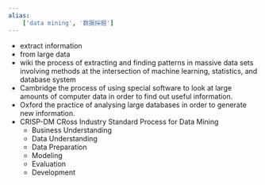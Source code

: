 ```yaml
---
alias:
    ['data mining', '数据採掘']
---
```

- extract information
- from large data
- wiki
    the process of extracting and finding patterns in massive data sets involving methods at the intersection of machine learning, statistics, and database system
- Cambridge
    the process of using special software to look at large amounts of computer data in order to find out useful information.
- Oxford
    the practice of analysing large databases in order to generate new information.
- CRISP-DM CRoss Industry Standard Process for Data Mining
    - Business Understanding
    - Data Understanding
    - Data Preparation
    - Modeling
    - Evaluation
    - Development